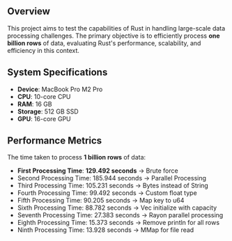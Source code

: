 ## Overview

This project aims to test the capabilities of Rust in handling large-scale data processing challenges. The primary objective is to efficiently process **one billion rows** of data, evaluating Rust's performance, scalability, and efficiency in this context.

## System Specifications

- **Device**: MacBook Pro M2 Pro
- **CPU**: 10-core CPU
- **RAM**: 16 GB
- **Storage**: 512 GB SSD
- **GPU**: 16-core GPU

## Performance Metrics

The time taken to process **1 billion rows** of data:

- **First Processing Time**: **129.492 seconds** -> Brute force
- Second Processing Time: 185.944 seconds -> Parallel Processing
- Third Processing Time: 105.231 seconds -> Bytes instead of String
- Fourth Processing Time: 99.492 seconds -> Custom float type
- Fifth Processing Time: 90.205 seconds -> Map key to u64
- Sixth Processing Time: 88.782 seconds -> Vec initialize with capacity
- Seventh Processing Time: 27.383 seconds -> Rayon parallel processing
- Eighth Processing Time: 15.373 seconds -> Remove println for all rows
- Ninth Processing Time: 13.928 seconds -> MMap for file read
